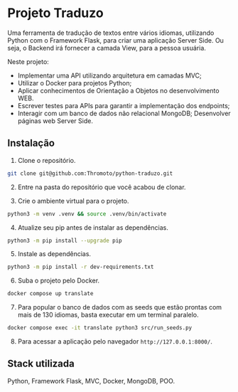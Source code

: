 
# Projeto Traduzo

Uma ferramenta de tradução de textos entre vários idiomas, utilizando Python com o Framework Flask, para criar uma aplicação Server Side. Ou seja, o Backend irá fornecer a camada View, para a pessoa usuária.

Neste projeto:

* Implementar uma API utilizando arquitetura em camadas MVC;
* Utilizar o Docker para projetos Python;
* Aplicar conhecimentos de Orientação a Objetos no desenvolvimento WEB.
* Escrever testes para APIs para garantir a implementação dos endpoints;
* Interagir com um banco de dados não relacional MongoDB;
Desenvolver páginas web Server Side.


## Instalação

1. Clone o repositório.
```bash
git clone git@github.com:Thromoto/python-traduzo.git
```
2. Entre na pasta do repositório que você acabou de clonar.

3. Crie o ambiente virtual para o projeto.
```bash
python3 -m venv .venv && source .venv/bin/activate
```
4. Atualize seu pip antes de instalar as dependências.
```bash
python3 -m pip install --upgrade pip
```
5. Instale as dependências.
```bash
python3 -m pip install -r dev-requirements.txt
```
6. Suba o projeto pelo Docker.
```bash
docker compose up translate
```
7. Para popular o banco de dados com as seeds que estão prontas com mais de 130 idiomas, basta executar em um terminal paralelo.
```bash
docker compose exec -it translate python3 src/run_seeds.py
```
8. Para acessar a aplicação pelo navegador `http://127.0.0.1:8000/`.


## Stack utilizada

Python, Framework Flask, MVC, Docker, MongoDB, POO.